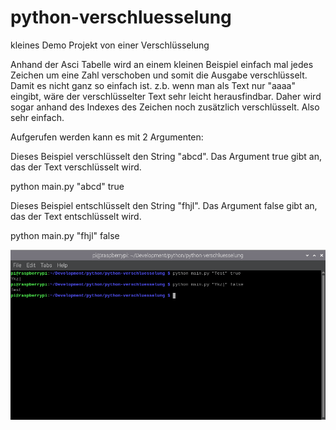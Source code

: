 # python-verschluesselung
kleines Demo Projekt von einer Verschlüsselung

Anhand der Asci Tabelle wird an einem kleinen Beispiel einfach mal jedes Zeichen um eine Zahl verschoben und somit die Ausgabe verschlüsselt.
Damit es nicht ganz so einfach ist. z.b. wenn man als Text nur "aaaa" eingibt, wäre der verschlüsselter Text sehr leicht herausfindbar. Daher wird sogar anhand des Indexes des Zeichen noch zusätzlich verschlüsselt. Also sehr einfach.


Aufgerufen werden kann es mit 2 Argumenten:

Dieses Beispiel verschlüsselt den String "abcd". Das Argument true gibt an, das der Text verschlüsselt wird.

python main.py \"abcd\" true



Dieses Beispiel entschlüsselt den String "fhjl". Das Argument false gibt an, das der Text entschlüsselt wird.

python main.py \"fhjl\" false


![Beispiel command](/command.png "Command")
